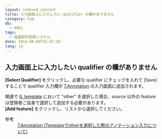 ```yaml
---
layout: indexed_content
title: 入力画面上に入力したい qualifier の欄がありません
category: faq
db:
  - ddbj
tags: 
  - 塩基配列登録システム
date: 2014-06-04T15:47:29
lang: ja
---
```


## 入力画面上に入力したい qualifier の欄がありません

<p><strong>[Select Qualifier]</strong> をクリックし、必要な qualifier にチェックを入れて [Save] することで qualifier 入力欄が <a href="/ddbj/web-submission-help.html#flow-7">7.Annotation</a> の入力画面に追加されます。</p>
<!-- Nucleotide Sequence Submission System -->
<p>関連で <a href="/ddbj/web-submission-help.html#flow-6">6. template</a> において "other" を選択した場合、source 以外の feature は登録者ご自身で選択して追加する必要があります。<br><strong>[Add feature]</strong> をクリックし、リストから選択してください。</p>
<dl><dt>参考</dt>
  <dd><a href="/ddbj/web-submission-help.html#flow-7-2">7.Annotation (Templateでotherを選択した際のアノテーション入力について)</a></dd>
</dl>
